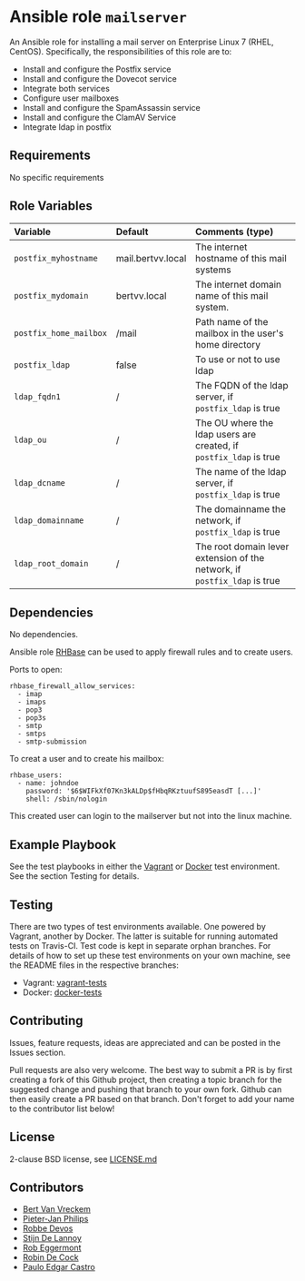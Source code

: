 # Ansible role `mailserver`

An Ansible role for installing a mail server on Enterprise Linux 7 (RHEL, CentOS). Specifically, the responsibilities of this role are to:

- Install and configure the Postfix service
- Install and configure the Dovecot service
- Integrate both services
- Configure user mailboxes
- Install and configure the SpamAssassin service
- Install and configure the ClamAV Service
- Integrate ldap in postfix

## Requirements

No specific requirements

## Role Variables


| Variable   | Default | Comments (type)  |
| :---       | :---    | :---             |
| `postfix_myhostname` | mail.bertvv.local      | The internet hostname of this mail systems |
| `postfix_mydomain` |  bertvv.local |  The internet domain name of this mail system. |
| `postfix_home_mailbox`  |  /mail |   Path name of the mailbox in the user's home directory|
| `postfix_ldap`  |  false |   To use or not to use ldap |
| `ldap_fqdn1`  |  / |   The FQDN of the ldap server, if `postfix_ldap` is true |
| `ldap_ou`  |  / |   The OU where the ldap users are created, if `postfix_ldap` is true |
| `ldap_dcname`  |  / |   The name of the ldap server, if `postfix_ldap` is true |
| `ldap_domainname`  |  / |   The domainname the network, if `postfix_ldap` is true |
| `ldap_root_domain`  |  / |   The root domain lever extension of the network, if `postfix_ldap` is true |

## Dependencies

No dependencies.

Ansible role [RHBase](https://github.com/bertvv/ansible-role-rh-base) can be used to apply firewall rules and to create users.

Ports to open:

```
rhbase_firewall_allow_services:
  - imap
  - imaps
  - pop3
  - pop3s
  - smtp
  - smtps
  - smtp-submission

```

To creat a user and to create his mailbox:

```
rhbase_users:
  - name: johndoe
    password: '$6$WIFkXf07Kn3kALDp$fHbqRKztuufS895easdT [...]'
    shell: /sbin/nologin
```

This created user can login to the mailserver but not into the linux machine.

## Example Playbook

See the test playbooks in either the [Vagrant](https://github.com/bertvv/ansible-role-mailserver/blob/vagrant-tests/test.yml) or [Docker](https://github.com/bertvv/ansible-role-mailserver/blob/docker-tests/test.yml) test environment. See the section Testing for details.

## Testing

There are two types of test environments available. One powered by Vagrant, another by Docker. The latter is suitable for running automated tests on Travis-CI. Test code is kept in separate orphan branches. For details of how to set up these test environments on your own machine, see the README files in the respective branches:

- Vagrant: [vagrant-tests](https://github.com/bertvv/ansible-role-mailserver/tree/vagrant-tests)
- Docker: [docker-tests](https://github.com/bertvv/ansible-role-mailserver/tree/docker-tests)

## Contributing

Issues, feature requests, ideas are appreciated and can be posted in the Issues section.

Pull requests are also very welcome. The best way to submit a PR is by first creating a fork of this Github project, then creating a topic branch for the suggested change and pushing that branch to your own fork. Github can then easily create a PR based on that branch. Don't forget to add your name to the contributor list below!

## License

2-clause BSD license, see [LICENSE.md](LICENSE.md)

## Contributors

- [Bert Van Vreckem](https://github.com/bertvv)
- [Pieter-Jan Philips ](https://github.com/dhrpieterjan)
- [Robbe Devos](https://github.com/devosrobbe)
- [Stijn De Lannoy](https://github.com/StijnDL)
- [Rob Eggermont](https://github.com/EggermontRob)
- [Robin De Cock](https://github.com/robinHogent)
- [Paulo Edgar Castro](https://github.com/pecastro)